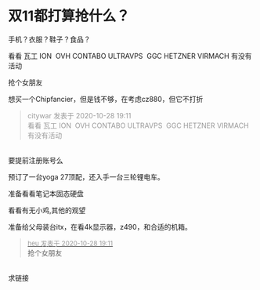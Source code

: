 # 双11都打算抢什么？


手机？衣服？鞋子？食品？

看看 瓦工 ION&nbsp;&nbsp;OVH CONTABO ULTRAVPS&nbsp;&nbsp;GGC HETZNER VIRMACH 有没有活动

抢个女朋友

想买一个Chipfancier，但是钱不够，在考虑cz880，但它不打折

<div class="quote"><blockquote><font color="#999999">citywar 发表于 2020-10-28 19:11</font><br />
<font color="#999999">看看 瓦工 ION&nbsp;&nbsp;OVH CONTABO ULTRAVPS&nbsp;&nbsp;GGC HETZNER VIRMACH 有没有活动</font></blockquote></div><br />
要提前注册账号么

预订了一台yoga 27顶配，还入手一台三轮锂电车。

准备看看笔记本固态硬盘

看看有无小鸡,其他的观望<img src="static/image/smiley/default/lol.gif" smilieid="12" border="0" alt="" />

准备给父母装台itx，在看4k显示器，z490，和合适的机箱。

<div class="quote"><blockquote><font size="2"><a href="https://www.hostloc.com/forum.php?mod=redirect&amp;goto=findpost&amp;pid=9365717&amp;ptid=759526" target="_blank"><font color="#999999">heu 发表于 2020-10-28 19:11</font></a></font><br />
抢个女朋友</blockquote></div><br />
求链接
